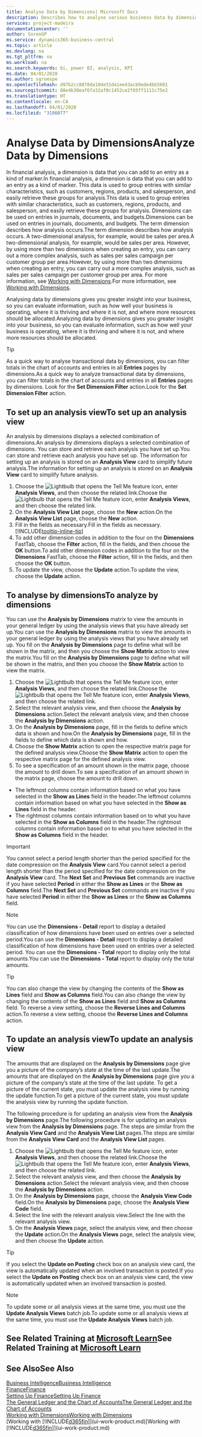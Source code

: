 ```yaml
---
title: Analyse Data by Dimensions| Microsoft Docs
description: Describes how to analyse various business data by dimensions.
services: project-madeira
documentationcenter: ''
author: SorenGP
ms.service: dynamics365-business-central
ms.topic: article
ms.devlang: na
ms.tgt_pltfrm: na
ms.workload: na
ms.search.keywords: bi, power BI, analysis, KPI
ms.date: 04/01/2020
ms.author: sgroespe
ms.openlocfilehash: d97b2cc8070da10de51da1ee43acb9ede4bb5601
ms.sourcegitcommit: 88e4b30eaf6fa32af0c1452ce2f85ff1111c75e2
ms.translationtype: HT
ms.contentlocale: en-CA
ms.lasthandoff: 04/01/2020
ms.locfileid: "3186077"
---
```

#  <a name="analyze-data-by-dimensions"></a><span data-ttu-id="870b2-103">Analyse Data by Dimensions</span><span class="sxs-lookup"><span data-stu-id="870b2-103">Analyze Data by Dimensions</span></span>
<span data-ttu-id="870b2-104">In financial analysis, a dimension is data that you can add to an entry as a kind of marker.</span><span class="sxs-lookup"><span data-stu-id="870b2-104">In financial analysis, a dimension is data that you can add to an entry as a kind of marker.</span></span> <span data-ttu-id="870b2-105">This data is used to group entries with similar characteristics, such as customers, regions, products, and salesperson, and easily retrieve these groups for analysis.</span><span class="sxs-lookup"><span data-stu-id="870b2-105">This data is used to group entries with similar characteristics, such as customers, regions, products, and salesperson, and easily retrieve these groups for analysis.</span></span> <span data-ttu-id="870b2-106">Dimensions can be used on entries in journals, documents, and budgets.</span><span class="sxs-lookup"><span data-stu-id="870b2-106">Dimensions can be used on entries in journals, documents, and budgets.</span></span> <span data-ttu-id="870b2-107">The term dimension describes how analysis occurs.</span><span class="sxs-lookup"><span data-stu-id="870b2-107">The term dimension describes how analysis occurs.</span></span> <span data-ttu-id="870b2-108">A two-dimensional analysis, for example, would be sales per area.</span><span class="sxs-lookup"><span data-stu-id="870b2-108">A two-dimensional analysis, for example, would be sales per area.</span></span> <span data-ttu-id="870b2-109">However, by using more than two dimensions when creating an entry, you can carry out a more complex analysis, such as sales per sales campaign per customer group per area.</span><span class="sxs-lookup"><span data-stu-id="870b2-109">However, by using more than two dimensions when creating an entry, you can carry out a more complex analysis, such as sales per sales campaign per customer group per area.</span></span> <span data-ttu-id="870b2-110">For more information, see [Working with Dimensions](finance-dimensions.md).</span><span class="sxs-lookup"><span data-stu-id="870b2-110">For more information, see [Working with Dimensions](finance-dimensions.md).</span></span>

<span data-ttu-id="870b2-111">Analysing data by dimensions gives you greater insight into your business, so you can evaluate information, such as how well your business is operating, where it is thriving and where it is not, and where more resources should be allocated.</span><span class="sxs-lookup"><span data-stu-id="870b2-111">Analyzing data by dimensions gives you greater insight into your business, so you can evaluate information, such as how well your business is operating, where it is thriving and where it is not, and where more resources should be allocated.</span></span>

> [!TIP]
> <span data-ttu-id="870b2-112">As a quick way to analyse transactional data by dimensions, you can filter totals in the chart of accounts and entries in all **Entries** pages by dimensions.</span><span class="sxs-lookup"><span data-stu-id="870b2-112">As a quick way to analyze transactional data by dimensions, you can filter totals in the chart of accounts and entries in all **Entries** pages by dimensions.</span></span> <span data-ttu-id="870b2-113">Look for the **Set Dimension Filter** action.</span><span class="sxs-lookup"><span data-stu-id="870b2-113">Look for the **Set Dimension Filter** action.</span></span>

## <a name="to-set-up-an-analysis-view"></a><span data-ttu-id="870b2-114">To set up an analysis view</span><span class="sxs-lookup"><span data-stu-id="870b2-114">To set up an analysis view</span></span>  
<span data-ttu-id="870b2-115">An analysis by dimensions displays a selected combination of dimensions.</span><span class="sxs-lookup"><span data-stu-id="870b2-115">An analysis by dimensions displays a selected combination of dimensions.</span></span> <span data-ttu-id="870b2-116">You can store and retrieve each analysis you have set up.</span><span class="sxs-lookup"><span data-stu-id="870b2-116">You can store and retrieve each analysis you have set up.</span></span> <span data-ttu-id="870b2-117">The information for setting up an analysis is stored on an **Analysis View** card to simplify future analysis.</span><span class="sxs-lookup"><span data-stu-id="870b2-117">The information for setting up an analysis is stored on an **Analysis View** card to simplify future analysis.</span></span>  

1. <span data-ttu-id="870b2-118">Choose the ![Lightbulb that opens the Tell Me feature](media/ui-search/search_small.png "Tell me what you want to do") icon, enter **Analysis Views**, and then choose the related link.</span><span class="sxs-lookup"><span data-stu-id="870b2-118">Choose the ![Lightbulb that opens the Tell Me feature](media/ui-search/search_small.png "Tell me what you want to do") icon, enter **Analysis Views**, and then choose the related link.</span></span>  
2. <span data-ttu-id="870b2-119">On the **Analysis View List** page, choose the **New** action.</span><span class="sxs-lookup"><span data-stu-id="870b2-119">On the **Analysis View List** page, choose the **New** action.</span></span>
3. <span data-ttu-id="870b2-120">Fill in the fields as necessary.</span><span class="sxs-lookup"><span data-stu-id="870b2-120">Fill in the fields as necessary.</span></span> [!INCLUDE[tooltip-inline-tip](includes/tooltip-inline-tip_md.md)]
4. <span data-ttu-id="870b2-121">To add other dimension codes in addition to the four on the **Dimensions** FastTab, choose the **Filter** action, fill in the fields, and then choose the **OK** button.</span><span class="sxs-lookup"><span data-stu-id="870b2-121">To add other dimension codes in addition to the four on the **Dimensions** FastTab, choose the **Filter** action, fill in the fields, and then choose the **OK** button.</span></span>  
5. <span data-ttu-id="870b2-122">To update the view, choose the **Update** action.</span><span class="sxs-lookup"><span data-stu-id="870b2-122">To update the view, choose the **Update** action.</span></span>

## <a name="to-analyze-by-dimensions"></a><span data-ttu-id="870b2-123">To analyse by dimensions</span><span class="sxs-lookup"><span data-stu-id="870b2-123">To analyze by dimensions</span></span>
<span data-ttu-id="870b2-124">You can use the **Analysis by Dimensions** matrix to view the amounts in your general ledger by using the analysis views that you have already set up.</span><span class="sxs-lookup"><span data-stu-id="870b2-124">You can use the **Analysis by Dimensions** matrix to view the amounts in your general ledger by using the analysis views that you have already set up.</span></span> <span data-ttu-id="870b2-125">You fill on the **Analysis by Dimensions** page to define what will be shown in the matrix, and then you choose the **Show Matrix** action to view the matrix.</span><span class="sxs-lookup"><span data-stu-id="870b2-125">You fill on the **Analysis by Dimensions** page to define what will be shown in the matrix, and then you choose the **Show Matrix** action to view the matrix.</span></span>  

1. <span data-ttu-id="870b2-126">Choose the ![Lightbulb that opens the Tell Me feature](media/ui-search/search_small.png "Tell me what you want to do") icon, enter **Analysis Views**, and then choose the related link.</span><span class="sxs-lookup"><span data-stu-id="870b2-126">Choose the ![Lightbulb that opens the Tell Me feature](media/ui-search/search_small.png "Tell me what you want to do") icon, enter **Analysis Views**, and then choose the related link.</span></span>  
2. <span data-ttu-id="870b2-127">Select the relevant analysis view,  and then choose the **Analysis by Dimensions** action.</span><span class="sxs-lookup"><span data-stu-id="870b2-127">Select the relevant analysis view,  and then choose the **Analysis by Dimensions** action.</span></span>
3. <span data-ttu-id="870b2-128">On the **Analysis by Dimensions** page, fill in the fields to define which data is shown and how.</span><span class="sxs-lookup"><span data-stu-id="870b2-128">On the **Analysis by Dimensions** page, fill in the fields to define which data is shown and how.</span></span>
4. <span data-ttu-id="870b2-129">Choose the **Show Matrix** action to open the respective matrix page for the defined analysis view.</span><span class="sxs-lookup"><span data-stu-id="870b2-129">Choose the **Show Matrix** action to open the respective matrix page for the defined analysis view.</span></span>
5. <span data-ttu-id="870b2-130">To see a specification of an amount shown in the matrix page, choose the amount to drill down.</span><span class="sxs-lookup"><span data-stu-id="870b2-130">To see a specification of an amount shown in the matrix page, choose the amount to drill down.</span></span>  

- <span data-ttu-id="870b2-131">The leftmost columns contain information based on what you have selected in the **Show as Lines** field in the header.</span><span class="sxs-lookup"><span data-stu-id="870b2-131">The leftmost columns contain information based on what you have selected in the **Show as Lines** field in the header.</span></span>  
- <span data-ttu-id="870b2-132">The rightmost columns contain information based on to what you have selected in the **Show as Columns** field in the header.</span><span class="sxs-lookup"><span data-stu-id="870b2-132">The rightmost columns contain information based on to what you have selected in the **Show as Columns** field in the header.</span></span>

> [!IMPORTANT]  
>   <span data-ttu-id="870b2-133">You cannot select a period length shorter than the period specified for the date compression on the **Analysis View** card.</span><span class="sxs-lookup"><span data-stu-id="870b2-133">You cannot select a period length shorter than the period specified for the date compression on the **Analysis View** card.</span></span> <span data-ttu-id="870b2-134">The **Next Set** and **Previous Set** commands are inactive if you have selected **Period** in either the **Show as Lines** or the **Show as Columns** field.</span><span class="sxs-lookup"><span data-stu-id="870b2-134">The **Next Set** and **Previous Set** commands are inactive if you have selected **Period** in either the **Show as Lines** or the **Show as Columns** field.</span></span>  

> [!NOTE]  
>   <span data-ttu-id="870b2-135">You can use the **Dimensions - Detail** report to display a detailed classification of how dimensions have been used on entries over a selected period.</span><span class="sxs-lookup"><span data-stu-id="870b2-135">You can use the **Dimensions - Detail** report to display a detailed classification of how dimensions have been used on entries over a selected period.</span></span> <span data-ttu-id="870b2-136">You can use the **Dimensions - Total** report to display only the total amounts.</span><span class="sxs-lookup"><span data-stu-id="870b2-136">You can use the **Dimensions - Total** report to display only the total amounts.</span></span>  

> [!TIP]  
>   <span data-ttu-id="870b2-137">You can also change the view by changing the contents of the **Show as Lines** field and **Show as Columns** field.</span><span class="sxs-lookup"><span data-stu-id="870b2-137">You can also change the view by changing the contents of the **Show as Lines** field and **Show as Columns** field.</span></span> <span data-ttu-id="870b2-138">To reverse a view setting, choose the **Reverse Lines and Columns** action.</span><span class="sxs-lookup"><span data-stu-id="870b2-138">To reverse a view setting, choose the **Reverse Lines and Columns** action.</span></span>

## <a name="to-update-an-analysis-view"></a><span data-ttu-id="870b2-139">To update an analysis view</span><span class="sxs-lookup"><span data-stu-id="870b2-139">To update an analysis view</span></span>  
<span data-ttu-id="870b2-140">The amounts that are displayed on the **Analysis by Dimensions** page give you a picture of the company’s state at the time of the last update.</span><span class="sxs-lookup"><span data-stu-id="870b2-140">The amounts that are displayed on the **Analysis by Dimensions** page give you a picture of the company’s state at the time of the last update.</span></span> <span data-ttu-id="870b2-141">To get a picture of the current state, you must update the analysis view by running the update function.</span><span class="sxs-lookup"><span data-stu-id="870b2-141">To get a picture of the current state, you must update the analysis view by running the update function.</span></span>

<span data-ttu-id="870b2-142">The following procedure is for updating an analysis view from the **Analysis by Dimensions** page.</span><span class="sxs-lookup"><span data-stu-id="870b2-142">The following procedure is for updating an analysis view from the **Analysis by Dimensions** page.</span></span> <span data-ttu-id="870b2-143">The steps are similar from the **Analysis View Card** and the **Analysis View List** pages.</span><span class="sxs-lookup"><span data-stu-id="870b2-143">The steps are similar from the **Analysis View Card** and the **Analysis View List** pages.</span></span>  

1. <span data-ttu-id="870b2-144">Choose the ![Lightbulb that opens the Tell Me feature](media/ui-search/search_small.png "Tell me what you want to do") icon, enter **Analysis Views**, and then choose the related link.</span><span class="sxs-lookup"><span data-stu-id="870b2-144">Choose the ![Lightbulb that opens the Tell Me feature](media/ui-search/search_small.png "Tell me what you want to do") icon, enter **Analysis Views**, and then choose the related link.</span></span>
2. <span data-ttu-id="870b2-145">Select the relevant analysis view,  and then choose the **Analysis by Dimensions** action.</span><span class="sxs-lookup"><span data-stu-id="870b2-145">Select the relevant analysis view,  and then choose the **Analysis by Dimensions** action.</span></span>
2. <span data-ttu-id="870b2-146">On the **Analysis by Dimensions** page, choose the **Analysis View Code** field.</span><span class="sxs-lookup"><span data-stu-id="870b2-146">On the **Analysis by Dimensions** page, choose the **Analysis View Code** field.</span></span>  
3. <span data-ttu-id="870b2-147">Select the line with the relevant analysis view.</span><span class="sxs-lookup"><span data-stu-id="870b2-147">Select the line with the relevant analysis view.</span></span>  
4. <span data-ttu-id="870b2-148">On the **Analysis Views** page, select the analysis view, and then choose the **Update** action.</span><span class="sxs-lookup"><span data-stu-id="870b2-148">On the **Analysis Views** page, select the analysis view, and then choose the **Update** action.</span></span>  

> [!TIP]  
>   <span data-ttu-id="870b2-149">If you select the **Update on Posting** check box on an analysis view card, the view is automatically updated when an involved transaction is posted.</span><span class="sxs-lookup"><span data-stu-id="870b2-149">If you select the **Update on Posting** check box on an analysis view card, the view is automatically updated when an involved transaction is posted.</span></span>

> [!NOTE]  
>   <span data-ttu-id="870b2-150">To update some or all analysis views at the same time, you must use the **Update Analysis Views** batch job.</span><span class="sxs-lookup"><span data-stu-id="870b2-150">To update some or all analysis views at the same time, you must use the **Update Analysis Views** batch job.</span></span>  

## <a name="see-related-training-at-microsoft-learn"></a><span data-ttu-id="870b2-151">See Related Training at [Microsoft Learn](/learn/modules/dimensions-financial-reports-dynamics-365-business-central/index)</span><span class="sxs-lookup"><span data-stu-id="870b2-151">See Related Training at [Microsoft Learn](/learn/modules/dimensions-financial-reports-dynamics-365-business-central/index)</span></span>

## <a name="see-also"></a><span data-ttu-id="870b2-152">See Also</span><span class="sxs-lookup"><span data-stu-id="870b2-152">See Also</span></span>
[<span data-ttu-id="870b2-153">Business Intelligence</span><span class="sxs-lookup"><span data-stu-id="870b2-153">Business Intelligence</span></span>](bi.md)  
[<span data-ttu-id="870b2-154">Finance</span><span class="sxs-lookup"><span data-stu-id="870b2-154">Finance</span></span>](finance.md)  
[<span data-ttu-id="870b2-155">Setting Up Finance</span><span class="sxs-lookup"><span data-stu-id="870b2-155">Setting Up Finance</span></span>](finance-setup-finance.md)  
[<span data-ttu-id="870b2-156">The General Ledger and the Chart of Accounts</span><span class="sxs-lookup"><span data-stu-id="870b2-156">The General Ledger and the Chart of Accounts</span></span>](finance-general-ledger.md)  
[<span data-ttu-id="870b2-157">Working with Dimensions</span><span class="sxs-lookup"><span data-stu-id="870b2-157">Working with Dimensions</span></span>](finance-dimensions.md)  
<span data-ttu-id="870b2-158">[Working with [!INCLUDE[d365fin](includes/d365fin_md.md)]](ui-work-product.md)</span><span class="sxs-lookup"><span data-stu-id="870b2-158">[Working with [!INCLUDE[d365fin](includes/d365fin_md.md)]](ui-work-product.md)</span></span>  
